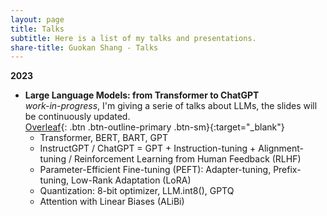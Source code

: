```yaml
---
layout: page
title: Talks
subtitle: Here is a list of my talks and presentations.
share-title: Guokan Shang - Talks
---
```


**2023**

- **Large Language Models: from Transformer to ChatGPT**   
  *work-in-progress*, I'm giving a serie of talks about LLMs, the slides will be continuously updated.  
  [Overleaf](https://www.overleaf.com/read/rvwwvvwmxvyc){: .btn .btn-outline-primary .btn-sm}{:target="_blank"}
  - Transformer, BERT, BART, GPT 
  - InstructGPT / ChatGPT = GPT + Instruction-tuning + Alignment-tuning / Reinforcement Learning from Human Feedback (RLHF) 
  - Parameter-Efficient Fine-tuning (PEFT): Adapter-tuning, Prefix-tuning, Low-Rank Adaptation (LoRA)  
  - Quantization: 8-bit optimizer, LLM.int8(), GPTQ
  - Attention with Linear Biases (ALiBi)  
 
